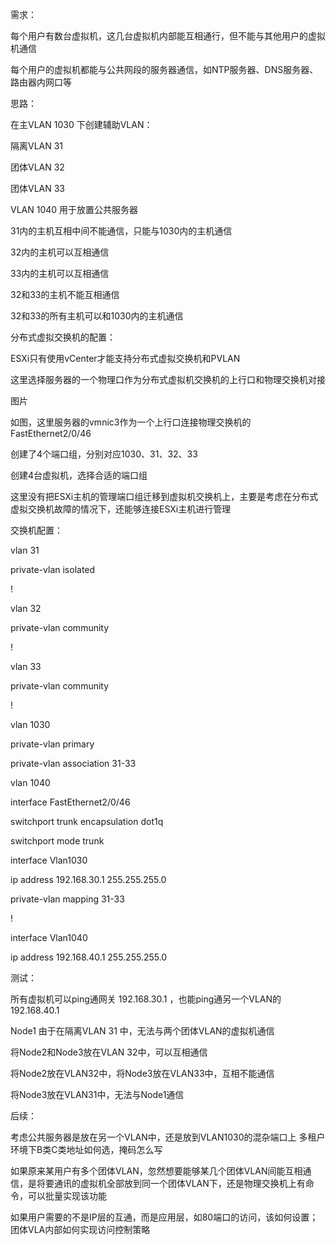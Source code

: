 需求：

每个用户有数台虚拟机，这几台虚拟机内部能互相通行，但不能与其他用户的虚拟机通信

每个用户的虚拟机都能与公共网段的服务器通信，如NTP服务器、DNS服务器、路由器内网口等

 

思路：

在主VLAN 1030 下创建辅助VLAN：

隔离VLAN 31

团体VLAN 32

团体VLAN 33

VLAN 1040 用于放置公共服务器

 

31内的主机互相中间不能通信，只能与1030内的主机通信

32内的主机可以互相通信

33内的主机可以互相通信

32和33的主机不能互相通信

32和33的所有主机可以和1030内的主机通信

 

分布式虚拟交换机的配置：

 

ESXi只有使用vCenter才能支持分布式虚拟交换机和PVLAN

这里选择服务器的一个物理口作为分布式虚拟机交换机的上行口和物理交换机对接

图片 

如图，这里服务器的vmnic3作为一个上行口连接物理交换机的FastEthernet2/0/46

创建了4个端口组，分别对应1030、31、32、33

创建4台虚拟机，选择合适的端口组

这里没有把ESXi主机的管理端口组迁移到虚拟机交换机上，主要是考虑在分布式虚拟交换机故障的情况下，还能够连接ESXi主机进行管理

 

交换机配置：

vlan 31

  private-vlan isolated

!

vlan 32

  private-vlan community

!

vlan 33

  private-vlan community

!

vlan 1030

  private-vlan primary

  private-vlan association 31-33

 

vlan 1040

 

interface FastEthernet2/0/46

 switchport trunk encapsulation dot1q

 switchport mode trunk

 

 

interface Vlan1030

 ip address 192.168.30.1 255.255.255.0

 private-vlan mapping 31-33

!

interface Vlan1040

 ip address 192.168.40.1 255.255.255.0


 

测试：

所有虚拟机可以ping通网关 192.168.30.1 ，也能ping通另一个VLAN的 192.168.40.1

Node1 由于在隔离VLAN 31 中，无法与两个团体VLAN的虚拟机通信

将Node2和Node3放在VLAN 32中，可以互相通信

将Node2放在VLAN32中，将Node3放在VLAN33中，互相不能通信

将Node3放在VLAN31中，无法与Node1通信

 

后续：

考虑公共服务器是放在另一个VLAN中，还是放到VLAN1030的混杂端口上
多租户环境下B类C类地址如何选，掩码怎么写

如果原来某用户有多个团体VLAN，忽然想要能够某几个团体VLAN间能互相通信，是将要通讯的虚拟机全部放到同一个团体VLAN下，还是物理交换机上有命令，可以批量实现该功能

如果用户需要的不是IP层的互通，而是应用层，如80端口的访问，该如何设置；团体VLA内部如何实现访问控制策略 

